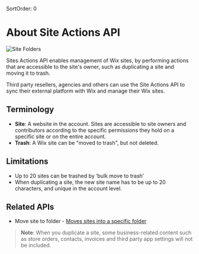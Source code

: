 SortOrder: 0
# About Site Actions API

![Site Folders](https://s3.amazonaws.com/wixplorer-readme-images/site-actions-api%2Fsite-actions.jpg)

Sites Actions API enables management of Wix sites, by performing actions that are accessible to the site's owner, such as duplicating a site and moving it to trash.

Third party resellers, agencies and others can use the Site Actions API to sync their external platform with Wix and manage their Wix sites.

## Terminology
* **Site**:  A website in the account. Sites are accessible to site owners and contributors according to the specific permissions they hold on a specific site or on the entire account.
* **Trash**: A Wix site can be "moved to trash", but not deleted.

## Limitations
* Up to 20 sites can be trashed by ‘bulk move to trash’
* When duplicating a site, the new site name has to be up to 20 characters, and unique in the account level.

## Related APIs

* Move site to folder - [Moves sites into a specific folder](https://dev.wix.com/api/rest/account-level-apis/site-folders/move-sites-to-folder)

> **Note**: When you duplicate a site, some business-related content such as store orders, contacts, invoices and third party app settings will not be included.
